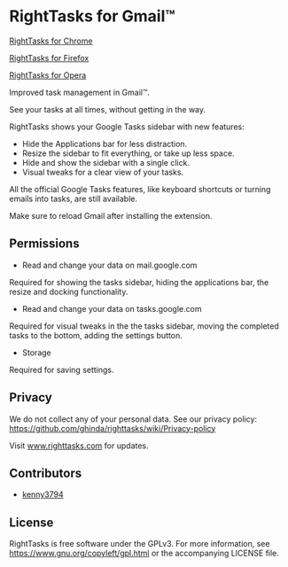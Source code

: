 # RightTasks for Gmail™

[RightTasks for Chrome](https://chrome.google.com/webstore/detail/right-tasks-for-gmail/hgniockidojcaaolfcbbkaaakbjdebpe)

[RightTasks for Firefox](https://addons.mozilla.org/en-US/firefox/addon/righttasks-for-gmail/)

[RightTasks for Opera](https://addons.opera.com/en/extensions/details/righttasks-for-gmailtm/)

Improved task management in Gmail™. 

See your tasks at all times, without getting in the way.

RightTasks shows your Google Tasks sidebar with new features:

* Hide the Applications bar for less distraction.
* Resize the sidebar to fit everything, or take up less space.
* Hide and show the sidebar with a single click.
* Visual tweaks for a clear view of your tasks.

All the official Google Tasks features, like keyboard shortcuts or turning emails into tasks, are still available.

Make sure to reload Gmail after installing the extension.


## Permissions

* Read and change your data on mail.google.com

Required for showing the tasks sidebar, hiding the applications bar, the resize and docking functionality.

* Read and change your data on tasks.google.com

Required for visual tweaks in the the tasks sidebar, moving the completed tasks to the bottom, adding the settings button.

* Storage

Required for saving settings.


## Privacy

We do not collect any of your personal data. See our privacy policy:
https://github.com/ghinda/righttasks/wiki/Privacy-policy

Visit www.righttasks.com for updates.


## Contributors

* [kenny3794](https://github.com/kenny3794)


## License

RightTasks is free software under the GPLv3. For more
information, see <https://www.gnu.org/copyleft/gpl.html> or the accompanying LICENSE file.
